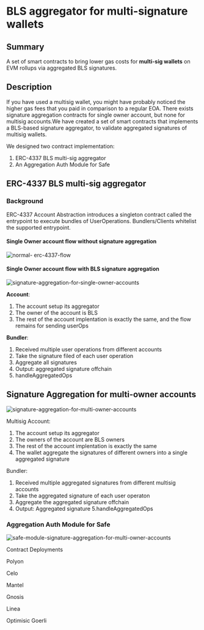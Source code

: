 # BLS aggregator for multi-signature wallets

## Summary
A set of smart contracts to bring lower gas costs for **multi-sig wallets** on EVM rollups via aggregated BLS signatures.

## Description

If you have used a multisig wallet, you might have probably noticed the higher gas fees that you paid in comparison to a regular EOA. There exists signature aggregation contracts for single owner account, but none for multisig accounts.We have created a set of smart contracts that implements a BLS-based signature aggregator, to validate aggregated signatures of multisig wallets.

We designed two contract implementation: 

1. ERC-4337 BLS multi-sig aggregator
2. An Aggregation Auth Module for Safe

## ERC-4337 BLS multi-sig aggregator

### Background

ERC-4337 Account Abstraction introduces a singleton contract called the entrypoint to execute bundles of UserOperations. Bundlers/Clients whitelist the supported entrypoint.

#### Single Owner account flow without signature aggregation
![normal- erc-4337-flow](https://github.com/Sednaoui/bls-aggregator-for-multisig-wallets/assets/7014833/59046107-531c-4a1a-a87d-6f4d48cca354)

#### Single Owner account flow with BLS signature aggregation
![signature-aggregation-for-single-owner-accounts](https://github.com/Sednaoui/bls-aggregator-for-multisig-wallets/assets/7014833/83bcec0c-19a1-4817-bcb6-30354359bb47)

**Account**: 
1. The account setup its aggregator
2. The owner of the account is BLS
3. The rest of the account implentation is exactly the same, and the flow remains for sending userOps

**Bundler**:
1. Received multiple user operations from different accounts
2. Take the signature filed of each user operation
3. Aggregate all signatures
4. Output: aggregated signature offchain
5. handleAggregatedOps

## Signature Aggregation for multi-owner accounts

![signature-aggregation-for-multi-owner-accounts](https://github.com/Sednaoui/bls-aggregator-for-multisig-wallets/assets/7014833/04dc4963-72d6-4996-a4fa-f2912783a724)

Multisig Account: 
1. The account setup its aggregator
2. The owners of the account are BLS owners
3. The rest of the account implentation is exactly the same
4. The wallet aggregate the signatures of different owners into a single aggregated signature

Bundler:

1. Received multiple aggregated signatures from different multisig accounts
2. Take the aggregated signature of each user operaton
3. Aggregate the aggregated signature offchain
4. Output: Aggregated signature 
5.handleAggregatedOps


### Aggregation Auth Module for Safe
![safe-module-signature-aggregation-for-multi-owner-accounts](https://github.com/Sednaoui/bls-aggregator-for-multisig-wallets/assets/7014833/62be627d-7d58-41db-9bb0-3959901b0a08)

Contract Deployments

Polyon

Celo

Mantel

Gnosis

Linea

Optimisic Goerli
